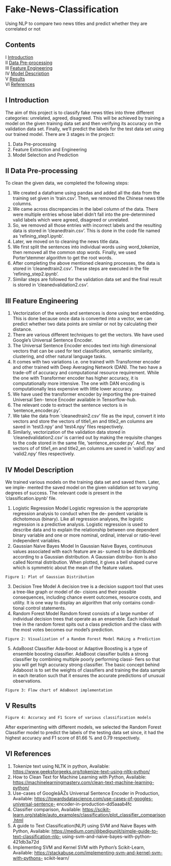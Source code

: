 # Fake-News-Classification
Using NLP to compare two news titles and predict whether they are correlated or not
## Contents

I [Introduction](#i-introduction)\
II [Data Pre-processing](#ii-data-pre-processing)\
III [Feature Engineering](#iii-feature-engineering)\
IV [Model Description](#iv-model-description)\
V [Results](#v-results)\
VI [References](#vi-references)

## I Introduction

The aim of this project is to classify fake news titles into three different categories: unrelated, agreed, disagreed. 
This will be achieved by training a model on the given training
data set and then verifying its accuracy on the validation data set. Finally, we’ll predict
the labels for the test data set using our trained model.
There are 3 stages in the project:

1. Data Pre-processing
2. Feature Extraction and Engineering
3. Model Selection and Prediction

## II Data Pre-processing

To clean the given data, we completed the following steps:

1. We created a dataframe using pandas and added all the data from the training set
    given in ’train.csv’. Then, we removed the Chinese news title columns.
2. We came across discrepancies in the label column of the data. There were multiple
    entries whose label didn’t fall into the pre-determined valid labels which were agreed,
    disagreed or unrelated.
3. So, we removed all those entries with incorrect labels and the resulting data is stored
    in ’cleanedtrain.csv’. This is done in the code file named as ’refining_step1.ipynb’.
4. Later, we moved on to cleaning the news title data.
5. We first split the sentences into individual words using word_tokenize, then removed all the common stop words.
   Finally, we used Porter’stemmer algorithm to get the root words.
6. After completing the above mentioned cleaning processes, the data is stored in
    ’cleanedtrain2.csv’. These steps are executed in the file ’refining_step2.ipynb’.
7. Similar steps are followed for the validation data set and the final result is stored
    in ’cleanedvalidation2.csv’.


## III Feature Engineering

1. Vectorization of the words and sentences is done using text embedding. This is
    done because once data is converted into a vector, we can predict whether two data
    points are similar or not by calculating their distance.
2. There are various different techniques to get the vectors. We have used Google’s
    Universal Sentence Encoder.
3. The Universal Sentence Encoder encodes text into high dimensional vectors that
    can be used for text classification, semantic similarity, clustering, and other natural
    language tasks.
4. It comes with two variations i.e. one trained with Transformer encoder and other
    trained with Deep Averaging Network (DAN). The two have a trade-off of accuracy
    and computational resource requirement. While the one with Transformer encoder
    has higher accuracy, it is computationally more intensive. The one with DAN
    encoding is computationally less expensive with little lower accuracy.
5. We have used the transformer encoder by importing the pre-trained Universal Sen-
    tence Encoder available in Tensorflow-hub.
6. The relevant code to extract the sentence vectors is in ’sentence_encoder.py’.
7. We take the data from ’cleanedtrain2.csv’ file as the input, convert it into vectors
    and store the vectors of title1_en and title2_en columns are saved in ’test3.npy’
    and ’test4.npy’ files respectively.
8. Similarly, vectorization of the validation data stored in ’cleanedvalidation2.csv’ is
    carried out by making the requisite changes to the code stored in the same file,
’sentence_encoder.py’. And, the vectors of of title1_en and title2_en columns are
saved in ’valid1.npy’ and ’valid2.npy’ files respectively.


## IV Model Description

We trained various models on the training data set and saved them. Later, we imple-
mented the saved model on the given validation set to varying degrees of success. The
relevant code is present in the ’classification.ipynb’ file.

1. Logistic Regression Model
    Logistic regression is the appropriate regression analysis to conduct when the de-
    pendent variable is dichotomous (binary). Like all regression analyses, the logistic
    regression is a predictive analysis. Logistic regression is used to describe data and
    to explain the relationship between one dependent binary variable and one or more
    nominal, ordinal, interval or ratio-level independent variables.
2. Gaussian Naive Bayes Model
    In Gaussian Naive Bayes, continuous values associated with each feature are as-
    sumed to be distributed according to a Gaussian distribution. A Gaussian distribu-
    tion is also called Normal distribution. When plotted, it gives a bell shaped curve
    which is symmetric about the mean of the feature values.

```
Figure 1: Plot of Gaussian Distribution
```

3. Decision Tree Model
    A decision tree is a decision support tool that uses a tree-like graph or model of de-
    cisions and their possible consequences, including chance event outcomes, resource
    costs, and utility. It is one way to display an algorithm that only contains condi-
    tional control statements.
4. Random Forest Model
    Random forest consists of a large number of individual decision trees that operate as
    an ensemble. Each individual tree in the random forest spits out a class prediction
    and the class with the most votes becomes our model’s prediction.

```
Figure 2: Visualization of a Random Forest Model Making a Prediction
```

5. AdaBoost Classifier
    Ada-boost or Adaptive Boosting is a type of ensemble boosting classifier. AdaBoost
    classifier builds a strong classifier by combining multiple poorly performing classi-
    fiers so that you will get high accuracy strong classifier. The basic concept behind
    Adaboost is to set the weights of classifiers and training the data sample in each
    iteration such that it ensures the accurate predictions of unusual observations.

```
Figure 3: Flow chart of AdaBoost implementation
```

## V Results

```
Figure 4: Accuracy and F1 Score of various classification models
```
After experimenting with different models, we selected the Random Forest Classifier
model to predict the labels of the testing data set since, it had the highest accuracy and
F1 score of 81.66 % and 0.79 respectively.


## VI References

1. Tokenize text using NLTK in python,
    Available: https://www.geeksforgeeks.org/tokenize-text-using-nltk-python/
2. How to Clean Text for Machine Learning with Python,
    Available: https://machinelearningmastery.com/clean-text-machine-learning-python/
3. Use-cases of GoogleâĂŹs Universal Sentence Encoder in Production,
    Available: https://towardsdatascience.com/use-cases-of-googles-universal-sentence-
    encoder-in-production-dd5aaab4fc
4. Classifier comparison,
    Available: https://scikit-learn.org/stable/auto_examples/classification/plot_classifier_comparison.html
5. A guide to Text Classification(NLP) using SVM and Naive Bayes with Python,
    Available: https://medium.com/@bedigunjit/simple-guide-to-text-classification-nlp-
    using-svm-and-naive-bayes-with-python-421db3a72d
6. Implementing SVM and Kernel SVM with Python’s Scikit-Learn,
    Available: https://stackabuse.com/implementing-svm-and-kernel-svm-with-pythons-
    scikit-learn/

